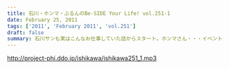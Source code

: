 ```yaml
---
title: 石川・ホンマ・ぶるんのBe-SIDE Your Life! vol.251-1
date: February 25, 2011
tags: ['2011', 'February 2011', 'vol.251']
draft: false
summary: 石川サンも実はこんなお仕事していた話からスタート。ホンマさん・・・イベントも終わり、新曲は作成しているのか？との質問に「構想だけはある。」と自信を見せていました。NAMAE
---
```


http://project-phi.ddo.jp/ishikawa/ishikawa251_1.mp3